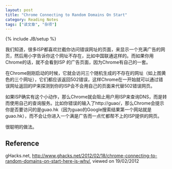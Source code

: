 ```yaml
---
layout: post
title: "Chrome Connecting to Random Domains On Start"
category: Reading Notes 
tags: ["读文章", "杂项"]
---
```

{% include JB/setup %}

我们知道，很多ISP都喜欢拦截你访问错误网址的页面，来显示一个充满广告的网页，然后用小字告诉你这个网址不存在，比如中国联通这样的。而如果你用Chrome的话，就不会看到ISP 的广告页面，因为Chrome有自己的一套。

在Chrome刚刚启动的时候，它就会访问三个随机生成的不存在的网址（如上图黄色的三个网址），它们都应该返回502错误，这样Chrome在一开始就可以通过错误网址返回的IP来探测到你的ISP会不会用自己的页面来代替502错误网页。

如果ISP确实有这个小动作，那么Chrome就会阻止用户用ISP来查询DNS，而是转而使用自己的查询服务。比如你错误的输入了http://guao/，那么Chrome会提示你是否要访问的是guao.hk（因为guao的Google搜索结果第一个网站就是guao.hk），而不会让你进入一个满是广告而一点忙都帮不上的ISP提供的网页。

很聪明的做法。

## Reference
gHacks.net, http://www.ghacks.net/2012/02/18/chrome-connecting-to-random-domains-on-start-here-is-why/, viewed on 19/02/2012
